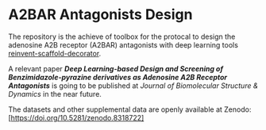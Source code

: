 # A2BAR Antagonists Design

The repository is the achieve of toolbox for the protocal to design the adenosine A2B receptor (A2BAR) antagonists with deep learning tools [reinvent-scaffold-decorator](https://github.com/undeadpixel/reinvent-scaffold-decorator).

A relevant paper ***Deep Learning-based Design and Screening of Benzimidazole-pyrazine derivatives as Adenosine A2B Receptor Antagonists*** is going to be published at *Journal of Biomolecular Structure & Dynamics* in the near future.

The datasets and other supplemental data are openly available at Zenodo: [https://doi.org/10.5281/zenodo.8318722]
